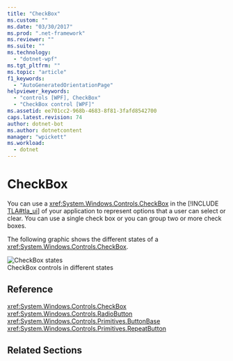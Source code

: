 ```yaml
---
title: "CheckBox"
ms.custom: ""
ms.date: "03/30/2017"
ms.prod: ".net-framework"
ms.reviewer: ""
ms.suite: ""
ms.technology: 
  - "dotnet-wpf"
ms.tgt_pltfrm: ""
ms.topic: "article"
f1_keywords: 
  - "AutoGeneratedOrientationPage"
helpviewer_keywords: 
  - "controls [WPF], CheckBox"
  - "CheckBox control [WPF]"
ms.assetid: ee701cc2-968b-4683-8f81-3fafd8542700
caps.latest.revision: 74
author: dotnet-bot
ms.author: dotnetcontent
manager: "wpickett"
ms.workload: 
  - dotnet
---
```

# CheckBox
You can use a <xref:System.Windows.Controls.CheckBox> in the [!INCLUDE [TLA#tla_ui](../../../../includes/tlasharptla-ui-md.md)] of your application to represent options that a user can select or clear. You can use a single check box or you can group two or more check boxes.  
  
 The following graphic shows the different states of a <xref:System.Windows.Controls.CheckBox>.  
  
 ![CheckBox states](../../../../docs/framework/wpf/controls/media/ss-ctl-checkbox.png "SS_CTL_checkbox")  
CheckBox controls in different states  
  
## Reference  
 <xref:System.Windows.Controls.CheckBox>  
  <xref:System.Windows.Controls.RadioButton>  
  <xref:System.Windows.Controls.Primitives.ButtonBase>  
  <xref:System.Windows.Controls.Primitives.RepeatButton>  
  
## Related Sections
